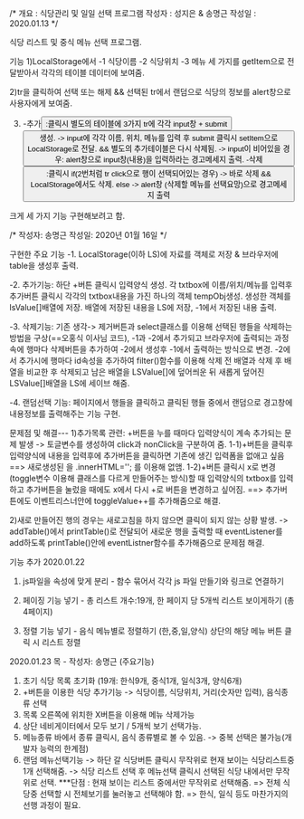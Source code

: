 /*
    개요 : 식당관리 및 일일 선택 프로그램
    작성자 : 성지은 & 송명근
    작성일 : 2020.01.13
*/

식당 리스트 및 중식 메뉴 선택 프로그램.

기능
 1)LocalStorage에서 
    -1 식당이름
    -2 식당위치
    -3 메뉴
    세 가지를 getItem으로 전달받아서 각각의 테이블 데이터에 보여줌.
 
 2)tr을 클릭하여 선택 또는 해제 && 선택된 tr에서 랜덤으로 식당의 정보를 alert창으로 사용자에게 보여줌.

 3) -추가<button>
 :클릭시 별도의 테이블에 3가지 tr에 각각 input창 + submit<button> 생성.
  -> input에 각각 이름, 위치, 메뉴를 입력 후 submit 클릭시 setItem으로 LocalStorage로 전달.
  && 별도의 추가테이블은 다시 삭제됨.
  -> input이 비어있을 경우: alert창으로 input창(내용)을 입력하라는 경고메세지 출력.
-삭제<button>
:클릭시 if(2번처럼 tr click으로 행이 선택되어있는 경우) -> 바로 삭제 && LocalStorage에서도 삭제.
else -> alert창 (삭제할 메뉴를 선택요망)으로 경고메세지 출력


크게 세 가지 기능 구현해보려고 함.


/*
  작성자: 송명근
  작성일: 2020년 01월 16일
*/

구현한 주요 기능
-1. LocalStorage(이하 LS)에 자료를 객체로 저장 & 브라우저에 table을 생성후 출력.

-2. 추가기능: 하단 +버튼 클릭시 입력양식 생성. 각 txtbox에 이름/위치/메뉴를 입력후 추가버튼 클릭시 각각의 txtbox내용을 가진 하나의 객체 tempObj생성. 생성한 객체를 lsValue[]배열에 저장. 배열에 저장된 내용을 LS에 저장, -1에서 저장된 내용 출력.

-3. 삭제기능: 기존 생각-> 제거버튼과 select클래스를 이용해 선택된 행들을 삭제하는 방법을 구상(==오홍식 이사님 코드), -1과 -2에서 추가되고 브라우저에 출력되는 과정속에 행마다 삭제버튼을 추가하여 -2에서 생성후 -1에서 출력하는 방식으로 변경. -2에서 추가시에 행마다 id속성을 추가하여 filter()함수를 이용해 삭제 전 배열과 삭제 후 배열을 비교한 후 삭제되고 남은 배열을 LSValue[]에 덮어씌운 뒤 새롭게 덮어진 LSValue[]배열을 LS에 세이브 해줌.

-4. 랜덤선택 기능: 페이지에서 행들을 클릭하고 클릭된 행들 중에서 랜덤으로 경고창에 내용정보를 출력해주는 기능 구현.

문제점 및 해결---
1)추가목록 관련: +버튼을 누를 때마다 입력양식이 계속 추가되는 문제 발생
-> 토글변수를 생성하여 click과 nonClick을 구분하여 줌.
1-1)+버튼을 클릭후 입력양식에 내용을 입력후에 추가버튼을 클릭하면 기존에 생긴 입력폼을 없애고 싶음 ==> 새로생성된 <table>을 .innerHTML=''; 를 이용해 없앰.
1-2)+버튼 클릭시 x로 변경(toggle변수 이용해 클래스를 다르게 만들어주는 방식)할 때 입력양식의 txtbox를 입력하고 추가버튼을 눌렀을 때에도 x에서 다시 +로 버튼을 변경하고 싶어짐. ==> 추가버튼에도 이벤트리스너안에 toggleValue++를 추가해줌으로 해결.

2)새로 만들어진 행의 경우는 새로고침을 하지 않으면 클릭이 되지 않는 상황 발생.
-> addTable()에서 printTable()로 전달되어 새로운 행을 출력할 때 eventListener를 add하도록 printTable()안에 eventListner함수를 추가해줌으로 문제점 해결.



기능 추가 2020.01.22
1) js파일을 속성에 맞게 분리 - 함수 묶어서 각각 js 파일 만들기와 링크로 연결하기

2) 페이징 기능 넣기 - 총 리스트 개수:19개, 한 페이지 당 5개씩 리스트 보이게하기 (총 4페이지)

3) 정렬 기능 넣기 - 음식 메뉴별로 정렬하기 (한,중,일,양식) 상단의 해당 메뉴 버튼 클릭 시 리스트 정렬


2020.01.23 목 - 작성자: 송명근
(주요기능)
1) 초기 식당 목록 초기화 (19개: 한식9개, 중식1개, 일식3개, 양식6개)
2) +버튼을 이용한 식당 추가기능
  -> 식당이름, 식당위치, 거리(숫자만 입력), 음식종류 선택
3) 목록 오른쪽에 위치한 X버튼을 이용해 메뉴 삭제가능
4) 상단 네비게이터에서 모두 보기 / 5개씩 보기 선택가능.
5) 메뉴종류 바에서 종류 클릭시, 음식 종류별로 볼 수 있음.
  -> 중복 선택은 불가능(개발자 능력의 한계점)
6) 랜덤 메뉴선택기능
  -> 하단 갈 식당버튼 클릭시 무작위로 현재 보이는 식당리스트중 1개 선택해줌.
  -> 식당 리스트 선택 후 메뉴선택 클릭시 선택된 식당 내에서만 무작위로 선택.
  ***단점 : 현재 보이는 리스트 중에서만 무작위로 선택해줌. 
      => 전체 식당중 선택할 시 전체보기를 눌러놓고 선택해야 함.
      => 한식, 일식 등도 마찬가지의 선행 과정이 필요.